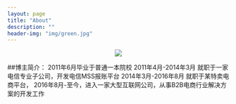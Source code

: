 ```yaml
---
layout: page
title: "About"
description: ""
header-img: "img/green.jpg"
---
```


<center>
    <p><img src="http://7xlfkx.com1.z0.glb.clouddn.com/white2.jpg" align="center"></p>
</center>

##博主简介：
2011年6月毕业于普通一本院校
2011年4月-2014年3月 就职于一家电信专业子公司，开发电信MSS报账平台
2014年3月-2016年8月 就职于某特卖电商平台，
2016年8月-至今，进入一家大型互联网公司，从事B2B电商行业解决方案的开发工作





